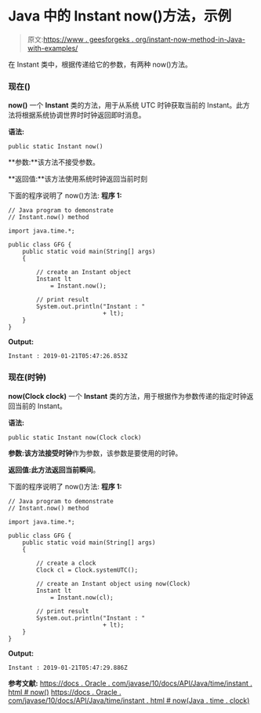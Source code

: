 # Java 中的 Instant now()方法，示例

> 原文:[https://www . geesforgeks . org/instant-now-method-in-Java-with-examples/](https://www.geeksforgeeks.org/instant-now-method-in-java-with-examples/)

在 Instant 类中，根据传递给它的参数，有两种 now()方法。

### 现在()

**now()** 一个 **Instant** 类的方法，用于从系统 UTC 时钟获取当前的 Instant。此方法将根据系统协调世界时时钟返回即时消息。

**语法:**

```
public static Instant now()

```

**参数:**该方法不接受参数。

**返回值:**该方法使用系统时钟返回当前时刻

下面的程序说明了 now()方法:
**程序 1:**

```
// Java program to demonstrate
// Instant.now() method

import java.time.*;

public class GFG {
    public static void main(String[] args)
    {

        // create an Instant object
        Instant lt
            = Instant.now();

        // print result
        System.out.println("Instant : "
                           + lt);
    }
}
```

**Output:**

```
Instant : 2019-01-21T05:47:26.853Z

```

### 现在(时钟)

**now(Clock clock)** 一个 **Instant** 类的方法，用于根据作为参数传递的指定时钟返回当前的 Instant。

**语法:**

```
public static Instant now(Clock clock)

```

**参数:**该方法接受**时钟**作为参数，该参数是要使用的时钟。

**返回值:**此方法返回**当前瞬间**。

下面的程序说明了 now()方法:
**程序 1:**

```
// Java program to demonstrate
// Instant.now() method

import java.time.*;

public class GFG {
    public static void main(String[] args)
    {

        // create a clock
        Clock cl = Clock.systemUTC();

        // create an Instant object using now(Clock)
        Instant lt
            = Instant.now(cl);

        // print result
        System.out.println("Instant : "
                           + lt);
    }
}
```

**Output:**

```
Instant : 2019-01-21T05:47:29.886Z

```

**参考文献:**
[https://docs . Oracle . com/javase/10/docs/API/Java/time/instant . html # now()](https://docs.oracle.com/javase/10/docs/api/java/time/Instant.html#now())
[https://docs . Oracle . com/javase/10/docs/API/Java/time/instant . html # now(Java . time . clock)](https://docs.oracle.com/javase/10/docs/api/java/time/Instant.html#now(java.time.Clock))